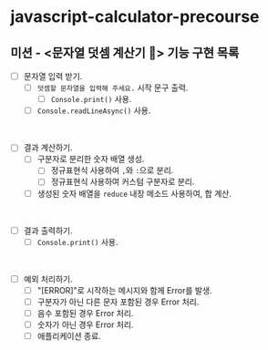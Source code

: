 # javascript-calculator-precourse

## 미션 - <문자열 덧셈 계산기 🧮> 기능 구현 목록

- [ ] 문자열 입력 받기.
  - [ ] `덧셈할 문자열을 입력해 주세요.` 시작 문구 출력.
    - [ ] `Console.print()` 사용.
  - [ ] `Console.readLineAsync()` 사용.

<br>

- [ ] 결과 계산하기.
  - [ ] 구분자로 분리한 숫자 배열 생성.
    - [ ] 정규표현식 사용하여 `,`와 `:`으로 분리.
    - [ ] 정규표현식 사용하여 커스텀 구분자로 분리.
  - [ ] 생성된 숫자 배열을 `reduce` 내장 메소드 사용하여, 합 계산.

<br>

- [ ] 결과 출력하기.
  - [ ] `Console.print()` 사용.

<br>

- [ ] 예외 처리하기.
  - [ ] "[ERROR]"로 시작하는 메시지와 함께 Error를 발생.
  - [ ] 구분자가 아닌 다른 문자 포함된 경우 Error 처리.
  - [ ] 음수 포함된 경우 Error 처리.
  - [ ] 숫자가 아닌 경우 Error 처리.
  - [ ] 애플리케이션 종료.

